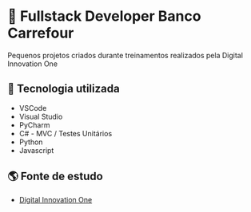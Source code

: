 # 📄 Fullstack Developer Banco Carrefour
Pequenos projetos criados durante treinamentos realizados pela Digital Innovation One

## 💾 Tecnologia utilizada

- VSCode
- Visual Studio
- PyCharm
- C# - MVC / Testes Unitários
- Python
- Javascript

## 🌎 Fonte de estudo
- [Digital Innovation One](https://web.digitalinnovation.one/track/fullstack-developer-banco-carrefour "Fullstack Developer Banco Carrefour")
